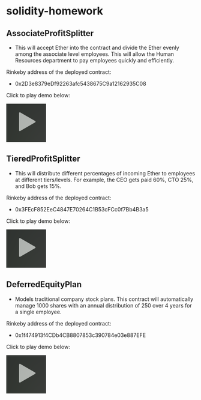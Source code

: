 # solidity-homework

## AssociateProfitSplitter 

 - This will accept Ether into the contract and divide the Ether evenly among the associate level employees. This will allow the Human Resources department to pay employees quickly and efficiently.

Rinkeby address of the deployed contract:

- 0x2D3e8379eDf92263afc5438675C9a12162935C08

Click to play demo below:  

<a href="https://drive.google.com/file/d/1TrSI0IKgbdXjazkB23jdZkEfldAybxgw/view" title="Link Title"><img src="images/play.png" alt="Alternate Text" /></a>



## TieredProfitSplitter 

- This will distribute different percentages of incoming Ether to employees at different tiers/levels. For example, the CEO gets paid 60%, CTO 25%, and Bob gets 15%.

Rinkeby address of the deployed contract:

- 0x3FEcF852EeC4847E70264C1B53cFCc0f7Bb4B3a5

Click to play demo below:  

<a href="https://drive.google.com/file/d/1bfKG4BsXGHTzGNBnSZzAz5hZlcJYPuC-/view" title="Link Title"><img src="images/play.png" alt="Alternate Text" /></a>


## DeferredEquityPlan 

- Models traditional company stock plans. This contract will automatically manage 1000 shares with an annual distribution of 250 over 4 years for a single employee.

Rinkeby address of the deployed contract:

- 0x1f474913f4CDb4CB8807853c390784e03e887EFE

Click to play demo below:  

<a href="https://drive.google.com/file/d/1Xyjm1zgHGPOcGQttbegSqXqpc-10FF-A/view" title="Link Title"><img src="images/play.png" alt="Alternate Text" /></a>